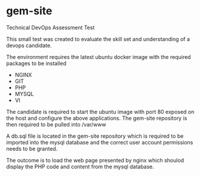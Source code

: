 # gem-site
Technical DevOps Assessment Test

This small test was created to evaluate the skill set and understanding of a devops candidate.

The environment requires the latest ubuntu docker image with the required packages to be installed

  * NGINX
  * GIT
  * PHP
  * MYSQL
  * VI
  
 The candidate is required to start the ubuntu image with port 80 exposed on the host and configure the above
 applications. The gem-site repository is then required to be pulled into /var/www
 
 A db.sql file is located in the gem-site repository which is required to be imported into the mysql database and 
 the correct user account permissions needs to be granted.
 
 The outcome is to load the web page presented by nginx which shoulod display the PHP code and content from the mysql
 database.
